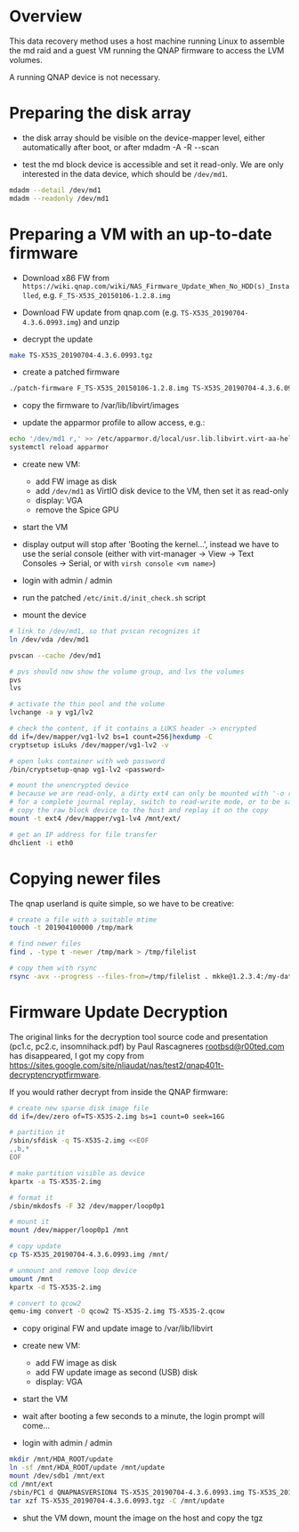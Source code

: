 Overview
========

This data recovery method uses a host machine running Linux to assemble the
md raid and a guest VM running the QNAP firmware to access the LVM volumes.

A running QNAP device is not necessary.

Preparing the disk array
========================

* the disk array should be visible on the device-mapper level, either
  automatically after boot, or after mdadm -A -R --scan

* test the md block device is accessible and set it read-only.
  We are only interested in the data device, which should be `/dev/md1`.

``` bash
mdadm --detail /dev/md1
mdadm --readonly /dev/md1
```

Preparing a VM with an up-to-date firmware
==========================================

* Download x86 FW from
  `https://wiki.qnap.com/wiki/NAS_Firmware_Update_When_No_HDD(s)_Installed`,
  e.g. `F_TS-X53S_20150106-1.2.8.img`

* Download FW update from qnap.com (e.g. `TS-X53S_20190704-4.3.6.0993.img`)
  and unzip

* decrypt the update

``` bash
make TS-X53S_20190704-4.3.6.0993.tgz
```

* create a patched firmware

``` bash
./patch-firmware F_TS-X53S_20150106-1.2.8.img TS-X53S_20190704-4.3.6.0993.tgz
```

* copy the firmware to /var/lib/libvirt/images

* update the apparmor profile to allow access, e.g.:

``` bash
echo '/dev/md1 r,' >> /etc/apparmor.d/local/usr.lib.libvirt.virt-aa-helper
systemctl reload apparmor
```

* create new VM:

  * add FW image as disk
  * add `/dev/md1` as VirtIO disk device to the VM, then set it as read-only
  * display: VGA
  * remove the Spice GPU

* start the VM

* display output will stop after 'Booting the kernel...', instead we have to
  use the serial console
  (either with virt-manager -> View -> Text Consoles -> Serial, or
   with `virsh console <vm name>`)

* login with admin / admin

* run the patched `/etc/init.d/init_check.sh` script

* mount the device

``` bash
# link to /dev/md1, so that pvscan recognizes it
ln /dev/vda /dev/md1

pvscan --cache /dev/md1

# pvs should now show the volume group, and lvs the volumes
pvs
lvs

# activate the thin pool and the volume
lvchange -a y vg1/lv2

# check the content, if it contains a LUKS header -> encrypted
dd if=/dev/mapper/vg1-lv2 bs=1 count=256|hexdump -C
cryptsetup isLuks /dev/mapper/vg1-lv2 -v

# open luks container with web password
/bin/cryptsetup-qnap vg1-lv2 <password>

# mount the unencrypted device
# because we are read-only, a dirty ext4 can only be mounted with '-o ro,noload'
# for a complete journal replay, switch to read-write mode, or to be safe
# copy the raw block device to the host and replay it on the copy
mount -t ext4 /dev/mapper/vg1-lv4 /mnt/ext/

# get an IP address for file transfer
dhclient -i eth0
```

Copying newer files
===================

The qnap userland is quite simple, so we have to be creative:

``` bash
# create a file with a suitable mtime
touch -t 201904100000 /tmp/mark

# find newer files
find . -type t -newer /tmp/mark > /tmp/filelist

# copy them with rsync
rsync -avx --progress --files-from=/tmp/filelist . mkke@1.2.3.4:/my-data
```

Firmware Update Decryption
==========================

The original links for the decryption tool source code and presentation
(pc1.c, pc2.c, insomnihack.pdf) by Paul Rascagneres <rootbsd@r00ted.com>
has disappeared, I got my copy from
<https://sites.google.com/site/nliaudat/nas/test2/qnap401t-decryptencryptfirmware>.

If you would rather decrypt from inside the QNAP firmware:

``` bash
# create new sparse disk image file
dd if=/dev/zero of=TS-X53S-2.img bs=1 count=0 seek=16G

# partition it
/sbin/sfdisk -q TS-X53S-2.img <<EOF
,,b,*
EOF

# make partition visible as device
kpartx -a TS-X53S-2.img

# format it
/sbin/mkdosfs -F 32 /dev/mapper/loop0p1

# mount it
mount /dev/mapper/loop0p1 /mnt

# copy update
cp TS-X53S_20190704-4.3.6.0993.img /mnt/

# unmount and remove loop device
umount /mnt
kpartx -d TS-X53S-2.img

# convert to qcow2
qemu-img convert -O qcow2 TS-X53S-2.img TS-X53S-2.qcow
```

* copy original FW and update image to /var/lib/libvirt

* create new VM:

  * add FW image as disk
  * add FW update image as second (USB) disk
  * display: VGA

* start the VM

* wait after booting a few seconds to a minute, the login prompt will come...

* login with admin / admin

``` bash
mkdir /mnt/HDA_ROOT/update
ln -sf /mnt/HDA_ROOT/update /mnt/update
mount /dev/sdb1 /mnt/ext
cd /mnt/ext
/sbin/PC1 d QNAPNASVERSION4 TS-X53S_20190704-4.3.6.0993.img TS-X53S_20190704-4.3.6.0993.tgz
tar xzf TS-X53S_20190704-4.3.6.0993.tgz -C /mnt/update
```

* shut the VM down, mount the image on the host and copy the tgz


